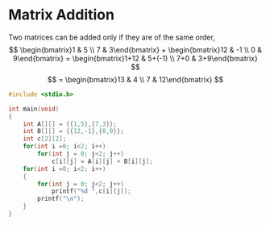 # Matrix Addition
Two matrices can be added only if they are of the same order,
$$
\begin{bmatrix}1 & 5 \\ 7 & 3\end{bmatrix} + \begin{bmatrix}12 & -1 \\ 0 & 9\end{bmatrix} = \begin{bmatrix}1+12 & 5+(-1) \\ 7+0 & 3+9\end{bmatrix}
$$
$$
= \begin{bmatrix}13 & 4 \\ 7 & 12\end{bmatrix}
$$
```C
#include <stdio.h>

int main(void)
{
	int A[][] = {{1,5},{7,3}};
	int B[][] = {{12,-1},{0,9}};
	int c[2][2];
	for(int i =0; i<2; i++)
		for(int j = 0; j<2; j++)
			c[i][j] = A[i][j] + B[i][j];
	for(int i =0; i<2; i++)
	{
		for(int j = 0; j<2; j++)
			printf("%d ",c[i][j]);
		printf("\n");	
	}
}
```